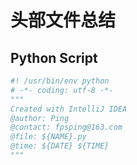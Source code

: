 # 头部文件总结

## Python Script

```Python
#! /usr/bin/env python
# -*- coding: utf-8 -*-
"""
Created with IntelliJ IDEA
@author: Ping
@contact: fpsping@163.com
@file: ${NAME}.py
@time: ${DATE} ${TIME}
"""
```


